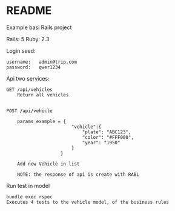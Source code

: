 # README


Example basi Rails project

Rails: 5
Ruby: 2.3

Login seed:

	username: 	admin@trip.com
	password: 	qwer1234

Api two services:

	GET /api/vehicles
		Return all vehicles


	POST /api/vehicle

		params_example = {
						    "vehicle":{
						        "plate": "ABC123",
						        "color": "#FFF000",
						        "year": "1950"
						    }
						}

		Add new Vehicle in list

		NOTE: the response of api is create with RABL 

Run test in model
	
	bundle exec rspec
	Executes 4 tests to the vehicle model, of the business rules



